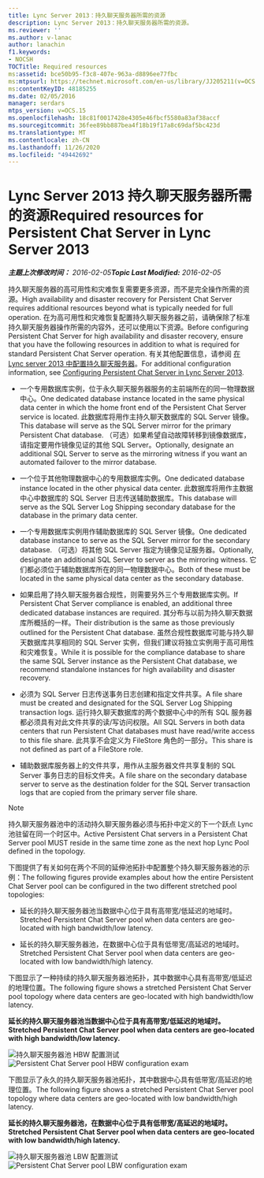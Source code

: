 ```yaml
---
title: Lync Server 2013：持久聊天服务器所需的资源
description: Lync Server 2013：持久聊天服务器所需的资源。
ms.reviewer: ''
ms.author: v-lanac
author: lanachin
f1.keywords:
- NOCSH
TOCTitle: Required resources
ms:assetid: bce50b95-f3c8-407e-963a-d8896ee77fbc
ms:mtpsurl: https://technet.microsoft.com/en-us/library/JJ205211(v=OCS.15)
ms:contentKeyID: 48185255
ms.date: 02/05/2016
manager: serdars
mtps_version: v=OCS.15
ms.openlocfilehash: 18c81f0017428e4305e46fbcf5580a83af38accf
ms.sourcegitcommit: 36fee89bb887bea4f18b19f17a8c69daf5bc423d
ms.translationtype: MT
ms.contentlocale: zh-CN
ms.lasthandoff: 11/26/2020
ms.locfileid: "49442692"
---
```

# <a name="required-resources-for-persistent-chat-server-in-lync-server-2013"></a><span data-ttu-id="59112-103">Lync Server 2013 持久聊天服务器所需的资源</span><span class="sxs-lookup"><span data-stu-id="59112-103">Required resources for Persistent Chat Server in Lync Server 2013</span></span>

<div data-xmlns="http://www.w3.org/1999/xhtml">

<div class="topic" data-xmlns="http://www.w3.org/1999/xhtml" data-msxsl="urn:schemas-microsoft-com:xslt" data-cs="https://msdn.microsoft.com/">

<div data-asp="https://msdn2.microsoft.com/asp">



</div>

<div id="mainSection">

<div id="mainBody"><span data-ttu-id="59112-104">

<span> </span></span><span class="sxs-lookup"><span data-stu-id="59112-104">

<span> </span></span></span>

<span data-ttu-id="59112-105">_**主题上次修改时间：** 2016-02-05_</span><span class="sxs-lookup"><span data-stu-id="59112-105">_**Topic Last Modified:** 2016-02-05_</span></span>

<span data-ttu-id="59112-106">持久聊天服务器的高可用性和灾难恢复需要更多资源，而不是完全操作所需的资源。</span><span class="sxs-lookup"><span data-stu-id="59112-106">High availability and disaster recovery for Persistent Chat Server requires additional resources beyond what is typically needed for full operation.</span></span> <span data-ttu-id="59112-107">在为高可用性和灾难恢复配置持久聊天服务器之前，请确保除了标准持久聊天服务器操作所需的内容外，还可以使用以下资源。</span><span class="sxs-lookup"><span data-stu-id="59112-107">Before configuring Persistent Chat Server for high availability and disaster recovery, ensure that you have the following resources in addition to what is required for standard Persistent Chat Server operation.</span></span> <span data-ttu-id="59112-108">有关其他配置信息，请参阅 [在 Lync server 2013 中配置持久聊天服务器](lync-server-2013-configuring-persistent-chat-server.md)。</span><span class="sxs-lookup"><span data-stu-id="59112-108">For additional configuration information, see [Configuring Persistent Chat Server in Lync Server 2013](lync-server-2013-configuring-persistent-chat-server.md).</span></span>

  - <span data-ttu-id="59112-109">一个专用数据库实例，位于永久聊天服务器服务的主前端所在的同一物理数据中心。</span><span class="sxs-lookup"><span data-stu-id="59112-109">One dedicated database instance located in the same physical data center in which the home front end of the Persistent Chat Server service is located.</span></span> <span data-ttu-id="59112-110">此数据库将用作主持久聊天数据库的 SQL Server 镜像。</span><span class="sxs-lookup"><span data-stu-id="59112-110">This database will serve as the SQL Server mirror for the primary Persistent Chat database.</span></span> <span data-ttu-id="59112-111">（可选）如果希望自动故障转移到镜像数据库，请指定要用作镜像见证的其他 SQL Server。</span><span class="sxs-lookup"><span data-stu-id="59112-111">Optionally, designate an additional SQL Server to serve as the mirroring witness if you want an automated failover to the mirror database.</span></span>

  - <span data-ttu-id="59112-112">一个位于其他物理数据中心的专用数据库实例。</span><span class="sxs-lookup"><span data-stu-id="59112-112">One dedicated database instance located in the other physical data center.</span></span> <span data-ttu-id="59112-113">此数据库将用作主数据中心中数据库的 SQL Server 日志传送辅助数据库。</span><span class="sxs-lookup"><span data-stu-id="59112-113">This database will serve as the SQL Server Log Shipping secondary database for the database in the primary data center.</span></span>

  - <span data-ttu-id="59112-114">一个专用数据库实例用作辅助数据库的 SQL Server 镜像。</span><span class="sxs-lookup"><span data-stu-id="59112-114">One dedicated database instance to serve as the SQL Server mirror for the secondary database.</span></span> <span data-ttu-id="59112-115">（可选）将其他 SQL Server 指定为镜像见证服务器。</span><span class="sxs-lookup"><span data-stu-id="59112-115">Optionally, designate an additional SQL Server to server as the mirroring witness.</span></span> <span data-ttu-id="59112-116">它们都必须位于辅助数据库所在的同一物理数据中心。</span><span class="sxs-lookup"><span data-stu-id="59112-116">Both of these must be located in the same physical data center as the secondary database.</span></span>

  - <span data-ttu-id="59112-117">如果启用了持久聊天服务器合规性，则需要另外三个专用数据库实例。</span><span class="sxs-lookup"><span data-stu-id="59112-117">If Persistent Chat Server compliance is enabled, an additional three dedicated database instances are required.</span></span> <span data-ttu-id="59112-118">其分布与以前为持久聊天数据库所概括的一样。</span><span class="sxs-lookup"><span data-stu-id="59112-118">Their distribution is the same as those previously outlined for the Persistent Chat database.</span></span> <span data-ttu-id="59112-119">虽然合规性数据库可能与持久聊天数据库共享相同的 SQL Server 实例，但我们建议将独立实例用于高可用性和灾难恢复。</span><span class="sxs-lookup"><span data-stu-id="59112-119">While it is possible for the compliance database to share the same SQL Server instance as the Persistent Chat database, we recommend standalone instances for high availability and disaster recovery.</span></span>

  - <span data-ttu-id="59112-120">必须为 SQL Server 日志传送事务日志创建和指定文件共享。</span><span class="sxs-lookup"><span data-stu-id="59112-120">A file share must be created and designated for the SQL Server Log Shipping transaction logs.</span></span> <span data-ttu-id="59112-121">运行持久聊天数据库的两个数据中心中的所有 SQL 服务器都必须具有对此文件共享的读/写访问权限。</span><span class="sxs-lookup"><span data-stu-id="59112-121">All SQL Servers in both data centers that run Persistent Chat databases must have read/write access to this file share.</span></span> <span data-ttu-id="59112-122">此共享不会定义为 FileStore 角色的一部分。</span><span class="sxs-lookup"><span data-stu-id="59112-122">This share is not defined as part of a FileStore role.</span></span>

  - <span data-ttu-id="59112-123">辅助数据库服务器上的文件共享，用作从主服务器文件共享复制的 SQL Server 事务日志的目标文件夹。</span><span class="sxs-lookup"><span data-stu-id="59112-123">A file share on the secondary database server to serve as the destination folder for the SQL Server transaction logs that are copied from the primary server file share.</span></span>

<div>


> [!NOTE]  
> <span data-ttu-id="59112-124">持久聊天服务器池中的活动持久聊天服务器必须与拓扑中定义的下一个跃点 Lync 池驻留在同一个时区中。</span><span class="sxs-lookup"><span data-stu-id="59112-124">Active Persistent Chat servers in a Persistent Chat Server pool MUST reside in the same time zone as the next hop Lync Pool defined in the topology.</span></span>



</div>

<span data-ttu-id="59112-125">下图提供了有关如何在两个不同的延伸池拓扑中配置整个持久聊天服务器池的示例：</span><span class="sxs-lookup"><span data-stu-id="59112-125">The following figures provide examples about how the entire Persistent Chat Server pool can be configured in the two different stretched pool topologies:</span></span>

  - <span data-ttu-id="59112-126">延长的持久聊天服务器池当数据中心位于具有高带宽/低延迟的地域时。</span><span class="sxs-lookup"><span data-stu-id="59112-126">Stretched Persistent Chat Server pool when data centers are geo-located with high bandwidth/low latency.</span></span>

  - <span data-ttu-id="59112-127">延长的持久聊天服务器池，在数据中心位于具有低带宽/高延迟的地域时。</span><span class="sxs-lookup"><span data-stu-id="59112-127">Stretched Persistent Chat Server pool when data centers are geo-located with low bandwidth/high latency.</span></span>

<span data-ttu-id="59112-128">下图显示了一种持续的持久聊天服务器池拓扑，其中数据中心具有高带宽/低延迟的地理位置。</span><span class="sxs-lookup"><span data-stu-id="59112-128">The following figure shows a stretched Persistent Chat Server pool topology where data centers are geo-located with high bandwidth/low latency.</span></span>

<span data-ttu-id="59112-129">**延长的持久聊天服务器池当数据中心位于具有高带宽/低延迟的地域时。**</span><span class="sxs-lookup"><span data-stu-id="59112-129">**Stretched Persistent Chat Server pool when data centers are geo-located with high bandwidth/low latency.**</span></span>

<span data-ttu-id="59112-130">![持久聊天服务器池 HBW 配置测试](images/JJ205211.55d10910-c824-41e6-bed2-08d13a2abd65(OCS.15).jpg "持久聊天服务器池 HBW 配置测试")</span><span class="sxs-lookup"><span data-stu-id="59112-130">![Persistent Chat Server pool HBW configuration exam](images/JJ205211.55d10910-c824-41e6-bed2-08d13a2abd65(OCS.15).jpg "Persistent Chat Server pool HBW configuration exam")</span></span>

<span data-ttu-id="59112-131">下图显示了永久的持久聊天服务器池拓扑，其中数据中心具有低带宽/高延迟的地理位置。</span><span class="sxs-lookup"><span data-stu-id="59112-131">The following figure shows a stretched Persistent Chat Server pool topology where data centers are geo-located with low bandwidth/high latency.</span></span>

<span data-ttu-id="59112-132">**延长的持久聊天服务器池，在数据中心位于具有低带宽/高延迟的地域时。**</span><span class="sxs-lookup"><span data-stu-id="59112-132">**Stretched Persistent Chat Server pool when data centers are geo-located with low bandwidth/high latency.**</span></span>

<span data-ttu-id="59112-133">![持久聊天服务器池 LBW 配置测试](images/JJ205211.586b0a3a-3767-4991-944f-ee54389512aa(OCS.15).jpg "持久聊天服务器池 LBW 配置测试")</span><span class="sxs-lookup"><span data-stu-id="59112-133">![Persistent Chat Server pool LBW configuration exam](images/JJ205211.586b0a3a-3767-4991-944f-ee54389512aa(OCS.15).jpg "Persistent Chat Server pool LBW configuration exam")</span></span>

<span data-ttu-id="59112-134"></div>

<span> </span>

</div>

</div>

</span><span class="sxs-lookup"><span data-stu-id="59112-134"></div>

<span> </span>

</div>

</div>

</span></span></div>

